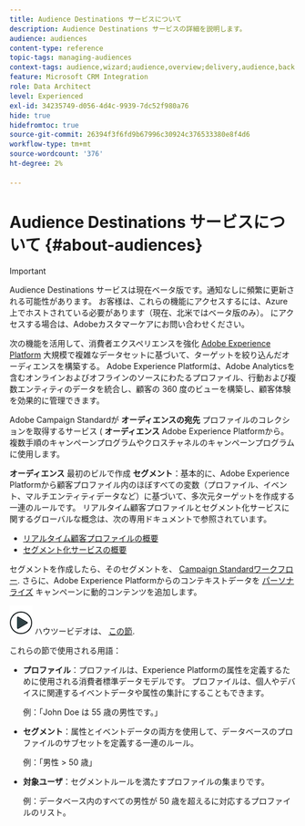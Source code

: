 ```yaml
---
title: Audience Destinations サービスについて
description: Audience Destinations サービスの詳細を説明します。
audience: audiences
content-type: reference
topic-tags: managing-audiences
context-tags: audience,wizard;audience,overview;delivery,audience,back
feature: Microsoft CRM Integration
role: Data Architect
level: Experienced
exl-id: 34235749-d056-4d4c-9939-7dc52f980a76
hide: true
hidefromtoc: true
source-git-commit: 26394f3f6fd9b67996c30924c376533380e8f4d6
workflow-type: tm+mt
source-wordcount: '376'
ht-degree: 2%

---
```


# Audience Destinations サービスについて {#about-audiences}

>[!IMPORTANT]
>
>Audience Destinations サービスは現在ベータ版です。通知なしに頻繁に更新される可能性があります。 お客様は、これらの機能にアクセスするには、Azure 上でホストされている必要があります（現在、北米ではベータ版のみ）。 にアクセスする場合は、Adobeカスタマーケアにお問い合わせください。

次の機能を活用して、消費者エクスペリエンスを強化 [Adobe Experience Platform](https://experienceleague.adobe.com/docs/experience-platform/landing/home.html) 大規模で複雑なデータセットに基づいて、ターゲットを絞り込んだオーディエンスを構築する。 Adobe Experience Platformは、Adobe Analyticsを含むオンラインおよびオフラインのソースにわたるプロファイル、行動および複数エンティティのデータを統合し、顧客の 360 度のビューを構築し、顧客体験を効果的に管理できます。

Adobe Campaign Standardが **オーディエンスの宛先** プロファイルのコレクションを取得するサービス ( **オーディエンス** Adobe Experience Platformから。複数手順のキャンペーンプログラムやクロスチャネルのキャンペーンプログラムに使用します。

**オーディエンス** 最初のビルで作成 **セグメント**：基本的に、Adobe Experience Platformから顧客プロファイル内のほぼすべての変数（プロファイル、イベント、マルチエンティティデータなど）に基づいて、多次元ターゲットを作成する一連のルールです。 リアルタイム顧客プロファイルとセグメント化サービスに関するグローバルな概念は、次の専用ドキュメントで参照されています。

* [リアルタイム顧客プロファイルの概要](https://experienceleague.adobe.com/docs/experience-platform/profile/home.html)
* [セグメント化サービスの概要](https://experienceleague.adobe.com/docs/experience-platform/segmentation/home.html)

セグメントを作成したら、そのセグメントを、 [Campaign Standardワークフロー](../../integrating/using/aep-targeting-audiences.md). さらに、Adobe Experience Platformからのコンテキストデータを [パーソナライズ](../../integrating/using/aep-personalizing-campaigns.md) キャンペーンに動的コンテンツを追加します。

![](assets/do-not-localize/how-to-video.png) ハウツービデオは、 [この節](https://experienceleague.adobe.com/docs/campaign-learn/campaign-standard-tutorials/profiles-and-audiences/audience-destinations/audience-destinations-overview.html).

これらの節で使用される用語：

* **プロファイル**：プロファイルは、Experience Platformの属性を定義するために使用される消費者標準データモデルです。 プロファイルは、個人やデバイスに関連するイベントデータや属性の集計にすることもできます。

  例：「John Doe は 55 歳の男性です。」

* **セグメント**：属性とイベントデータの両方を使用して、データベースのプロファイルのサブセットを定義する一連のルール。

  例：「男性 > 50 歳」

* **対象ユーザ**：セグメントルールを満たすプロファイルの集まりです。

  例：データベース内のすべての男性が 50 歳を超えるに対応するプロファイルのリスト。
